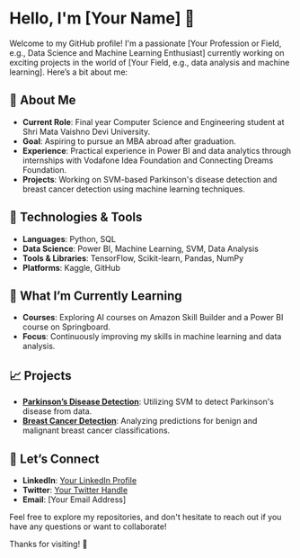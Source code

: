 # Hello, I'm [Your Name] 👋

Welcome to my GitHub profile! I'm a passionate [Your Profession or Field, e.g., Data Science and Machine Learning Enthusiast] currently working on exciting projects in the world of [Your Field, e.g., data analysis and machine learning]. Here’s a bit about me:

## 🚀 About Me

- **Current Role**: Final year Computer Science and Engineering student at Shri Mata Vaishno Devi University.
- **Goal**: Aspiring to pursue an MBA abroad after graduation.
- **Experience**: Practical experience in Power BI and data analytics through internships with Vodafone Idea Foundation and Connecting Dreams Foundation.
- **Projects**: Working on SVM-based Parkinson's disease detection and breast cancer detection using machine learning techniques.

## 🔧 Technologies & Tools

- **Languages**: Python, SQL
- **Data Science**: Power BI, Machine Learning, SVM, Data Analysis
- **Tools & Libraries**: TensorFlow, Scikit-learn, Pandas, NumPy
- **Platforms**: Kaggle, GitHub

## 🌟 What I’m Currently Learning

- **Courses**: Exploring AI courses on Amazon Skill Builder and a Power BI course on Springboard.
- **Focus**: Continuously improving my skills in machine learning and data analysis.

## 📈 Projects

- **[Parkinson’s Disease Detection](link-to-your-project)**: Utilizing SVM to detect Parkinson's disease from data.
- **[Breast Cancer Detection](link-to-your-project)**: Analyzing predictions for benign and malignant breast cancer classifications.

## 🤝 Let’s Connect

- **LinkedIn**: [Your LinkedIn Profile](link-to-your-linkedin)
- **Twitter**: [Your Twitter Handle](link-to-your-twitter)
- **Email**: [Your Email Address]

Feel free to explore my repositories, and don't hesitate to reach out if you have any questions or want to collaborate!

Thanks for visiting! 🚀

